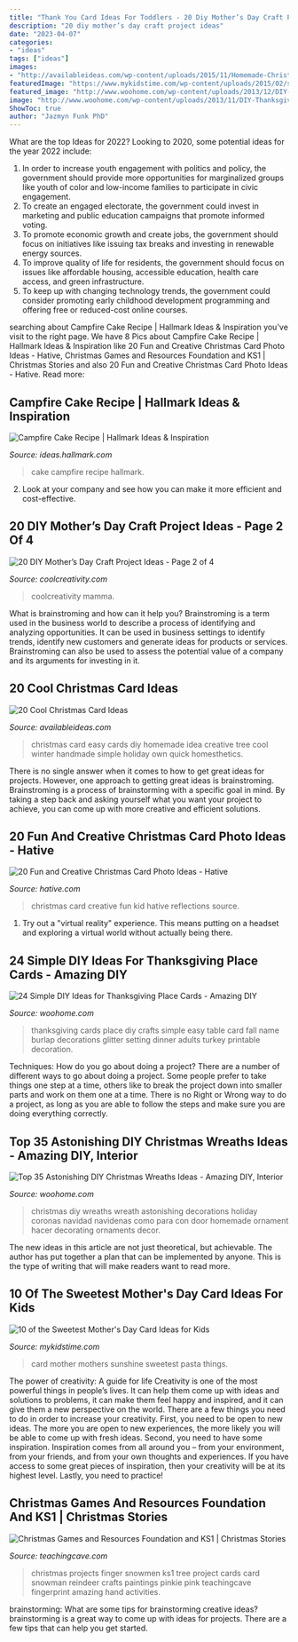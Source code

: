 ```yaml
---
title: "Thank You Card Ideas For Toddlers - 20 Diy Mother’s Day Craft Project Ideas"
description: "20 diy mother’s day craft project ideas"
date: "2023-04-07"
categories:
- "ideas"
tags: ["ideas"]
images:
- "http://availableideas.com/wp-content/uploads/2015/11/Homemade-Christmas-Card-Idea.jpg"
featuredImage: "https://www.mykidstime.com/wp-content/uploads/2015/02/sunshine-pasta-card.jpg"
featured_image: "http://www.woohome.com/wp-content/uploads/2013/12/DIY-Christmas-Wreath-26.jpg"
image: "http://www.woohome.com/wp-content/uploads/2013/11/DIY-Thanksgiving-Place-Cards-13-2.jpg"
ShowToc: true
author: "Jazmyn Funk PhD"
---
```



What are the top Ideas for 2022?
Looking to 2020, some potential ideas for the year 2022 include: 
1) In order to increase youth engagement with politics and policy, the government should provide more opportunities for marginalized groups like youth of color and low-income families to participate in civic engagement. 
2) To create an engaged electorate, the government could invest in marketing and public education campaigns that promote informed voting. 
3) To promote economic growth and create jobs, the government should focus on initiatives like issuing tax breaks and investing in renewable energy sources. 
4) To improve quality of life for residents, the government should focus on issues like affordable housing, accessible education, health care access, and green infrastructure. 
5) To keep up with changing technology trends, the government could consider promoting early childhood development programming and offering free or reduced-cost online courses.

	

		
searching about Campfire Cake Recipe | Hallmark Ideas &amp; Inspiration you've visit to the right page. We have 8 Pics about Campfire Cake Recipe | Hallmark Ideas &amp; Inspiration like 20 Fun and Creative Christmas Card Photo Ideas - Hative, Christmas Games and Resources Foundation and KS1 | Christmas Stories and also 20 Fun and Creative Christmas Card Photo Ideas - Hative. Read more:
		
    
## Campfire Cake Recipe | Hallmark Ideas &amp; Inspiration

<img loading=lazy src="https://ideas.hallmark.com/wp-content/uploads/2016/09/CampfireCake600x600.jpg" onerror="this.onerror=null;this.src='https://tse4.mm.bing.net/th?id=OIP.8ehZCUc1ZrEO-NeHZj_6AQHaHa&amp;pid=15.1';" alt="Campfire Cake Recipe | Hallmark Ideas &amp; Inspiration">

_Source: ideas.hallmark.com_

>cake campfire recipe hallmark. 

	

2. Look at your company and see how you can make it more efficient and cost-effective.

    
## 20 DIY Mother’s Day Craft Project Ideas - Page 2 Of 4

<img loading=lazy src="https://coolcreativity.com/wp-content/uploads/2016/04/Mothers-Day-Craft-for-Kids-Simple-Mothers-Day-Card-for-Kids.jpg" onerror="this.onerror=null;this.src='https://tse2.mm.bing.net/th?id=OIP.WK3YPhkIVvMpxMwcPfvlKwAAAA&amp;pid=15.1';" alt="20 DIY Mother’s Day Craft Project Ideas - Page 2 of 4">

_Source: coolcreativity.com_

>coolcreativity mamma. 

	

What is brainstroming and how can it help you?
Brainstroming is a term used in the business world to describe a process of identifying and analyzing opportunities. It can be used in business settings to identify trends, identify new customers and generate ideas for products or services. Brainstroming can also be used to assess the potential value of a company and its arguments for investing in it.

    
## 20 Cool Christmas Card Ideas

<img loading=lazy src="http://availableideas.com/wp-content/uploads/2015/11/Homemade-Christmas-Card-Idea.jpg" onerror="this.onerror=null;this.src='https://tse4.mm.bing.net/th?id=OIP.kHOtryA2YO2B1RkscnNAjwHaLJ&amp;pid=15.1';" alt="20 Cool Christmas Card Ideas">

_Source: availableideas.com_

>christmas card easy cards diy homemade idea creative tree cool winter handmade simple holiday own quick homesthetics. 

	

There is no single answer when it comes to how to get great ideas for projects. However, one approach to getting great ideas is brainstroming. Brainstroming is a process of brainstorming with a specific goal in mind. By taking a step back and asking yourself what you want your project to achieve, you can come up with more creative and efficient solutions.

    
## 20 Fun And Creative Christmas Card Photo Ideas - Hative

<img loading=lazy src="https://hative.com/wp-content/uploads/2014/11/christmas-card-photo-ideas/3-christmas-card-photo-ideas.jpg" onerror="this.onerror=null;this.src='https://tse4.mm.bing.net/th?id=OIP.G0ebp9ssW7UpICKmakmS1QHaLG&amp;pid=15.1';" alt="20 Fun and Creative Christmas Card Photo Ideas - Hative">

_Source: hative.com_

>christmas card creative fun kid hative reflections source. 

	

1. Try out a "virtual reality" experience. This means putting on a headset and exploring a virtual world without actually being there.

    
## 24 Simple DIY Ideas For Thanksgiving Place Cards - Amazing DIY

<img loading=lazy src="http://www.woohome.com/wp-content/uploads/2013/11/DIY-Thanksgiving-Place-Cards-13-2.jpg" onerror="this.onerror=null;this.src='https://tse1.mm.bing.net/th?id=OIP.5d7uEQDX_4VQOaNgG_YOkgHaLH&amp;pid=15.1';" alt="24 Simple DIY Ideas for Thanksgiving Place Cards - Amazing DIY">

_Source: woohome.com_

>thanksgiving cards place diy crafts simple easy table card fall name burlap decorations glitter setting dinner adults turkey printable decoration. 

	

Techniques: How do you go about doing a project?
There are a number of different ways to go about doing a project. Some people prefer to take things one step at a time, others like to break the project down into smaller parts and work on them one at a time. There is no Right or Wrong way to do a project, as long as you are able to follow the steps and make sure you are doing everything correctly.

    
## Top 35 Astonishing DIY Christmas Wreaths Ideas - Amazing DIY, Interior

<img loading=lazy src="http://www.woohome.com/wp-content/uploads/2013/12/DIY-Christmas-Wreath-26.jpg" onerror="this.onerror=null;this.src='https://tse3.mm.bing.net/th?id=OIP.a7IcwaD8nN2EXmMNIrPCZwHaHw&amp;pid=15.1';" alt="Top 35 Astonishing DIY Christmas Wreaths Ideas - Amazing DIY, Interior">

_Source: woohome.com_

>christmas diy wreaths wreath astonishing decorations holiday coronas navidad navidenas como para con door homemade ornament hacer decorating ornaments decor. 

	

The new ideas in this article are not just theoretical, but achievable. The author has put together a plan that can be implemented by anyone. This is the type of writing that will make readers want to read more.

    
## 10 Of The Sweetest Mother&#039;s Day Card Ideas For Kids

<img loading=lazy src="https://www.mykidstime.com/wp-content/uploads/2015/02/sunshine-pasta-card.jpg" onerror="this.onerror=null;this.src='https://tse1.mm.bing.net/th?id=OIP.jnIcsNLUbaeXsL2L_k4CYAAAAA&amp;pid=15.1';" alt="10 of the Sweetest Mother&#039;s Day Card Ideas for Kids">

_Source: mykidstime.com_

>card mother mothers sunshine sweetest pasta things. 

	

The power of creativity: A guide for life
Creativity is one of the most powerful things in people’s lives. It can help them come up with ideas and solutions to problems, it can make them feel happy and inspired, and it can give them a new perspective on the world.
There are a few things you need to do in order to increase your creativity. First, you need to be open to new ideas. The more you are open to new experiences, the more likely you will be able to come up with fresh ideas. Second, you need to have some inspiration. Inspiration comes from all around you – from your environment, from your friends, and from your own thoughts and experiences. If you have access to some great pieces of inspiration, then your creativity will be at its highest level. Lastly, you need to practice!

    
## Christmas Games And Resources Foundation And KS1 | Christmas Stories

<img loading=lazy src="https://www.teachingcave.com/wp-content/uploads/2015/12/Snowmen.jpg" onerror="this.onerror=null;this.src='https://tse3.mm.bing.net/th?id=OIP.8oiHd1rIguqOsZS6sukqXQHaE7&amp;pid=15.1';" alt="Christmas Games and Resources Foundation and KS1 | Christmas Stories">

_Source: teachingcave.com_

>christmas projects finger snowmen ks1 tree project cards card snowman reindeer crafts paintings pinkie pink teachingcave fingerprint amazing hand activities. 

	

brainstorming: What are some tips for brainstorming creative ideas?
brainstorming is a great way to come up with ideas for projects. There are a few tips that can help you get started.

